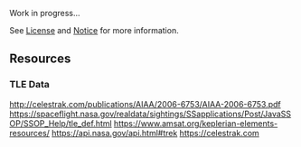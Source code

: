 Work in progress...

See [License](license.md) and [Notice](notice.md) for more information.

## Resources

### TLE Data
http://celestrak.com/publications/AIAA/2006-6753/AIAA-2006-6753.pdf
https://spaceflight.nasa.gov/realdata/sightings/SSapplications/Post/JavaSSOP/SSOP_Help/tle_def.html
https://www.amsat.org/keplerian-elements-resources/
https://api.nasa.gov/api.html#trek
https://celestrak.com